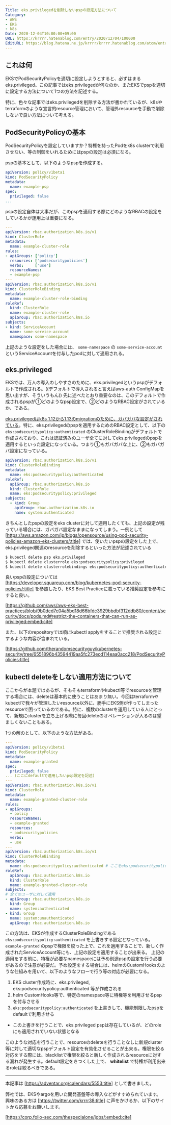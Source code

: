 ```yaml
---
Title: eks.privilegedを削除しないpspの設定方法について
Category:
- AWS
- EKS
- k8s
Date: 2020-12-04T10:00:00+09:00
URL: https://krrrr.hatenablog.com/entry/2020/12/04/100000
EditURL: https://blog.hatena.ne.jp/krrrr/krrrr.hatenablog.com/atom/entry/26006613657845250
---
```


## これは何

EKSでPodSecurityPolicyを適切に設定しようとすると、必ずはまるeks.privileged。この記事ではeks.privilegedが何なのか、またEKSでpspを適切に設定する方法について1つの方法を記述する。

特に、色々な記事ではeks.privilegedを削除する方法が書かれているが、k8sやterraformのような宣言的resource管理において、管理外resourceを手動で削除しないで良い方法について考える。

## PodSecurityPolicyの基本

PodSecurityPolicyを設定していますか？特権を持ったPodをk8s clusterで利用させない、等の制御をいれるためにはpspの設定は必須になる。

<!-- more -->

pspの基本として、以下のようなpspを作成する。

```yaml
apiVersion: policy/v1beta1
kind: PodSecurityPolicy
metadata:
  name: example-psp
spec:
  privileged: false
...
```

pspの設定自体は大事だが、このpspを適用する際にどのようなRBACの設定をしているかが運用上は重要になる。


```yaml
---
apiVersion: rbac.authorization.k8s.io/v1
kind: ClusterRole
metadata:
  name: example-cluster-role
rules:
- apiGroups: ['policy']
  resources: ['podsecuritypolicies']
  verbs:     ['use']
  resourceNames:
  - example-psp
---
apiVersion: rbac.authorization.k8s.io/v1
kind: ClusterRoleBinding
metadata:
  name: example-cluster-role-binding
roleRef:
  kind: ClusterRole
  name: example-cluster-role
  apiGroup: rbac.authorization.k8s.io
subjects:
- kind: ServiceAccount
  name: some-service-account
  namespace: some-namespace
```

上記のような設定をした場合には、 `some-namespace` の `some-service-account` というServiceAccountを付与したpodに対して適用される。

## eks.privileged

EKSでは、万人の導入のしやすさのために、eks.privilegedというpspがデフォルトで作成される。((デフォルトで導入されると言えばaws-auth ConfigMapを思い出すが、そういうもん))
先に述べたとおり重要なのは、このデフォルトで作成されるpspが①どのようなpsp設定で、②どのようなRBAC設定がされているか、である。

[eks.privilegedはk8s 1.12から1.13のmigrationのために、ガバガバな設定がされている](https://github.com/aws/containers-roadmap/issues/401)。特に、eks.privilegedのpspを適用するためのRBAC設定として、以下の `eks:podsecuritypolicy:authenticated` のClusterRoleBindingがデフォルトで作成されており、これは認証済みのユーザ全てに対してeks.privilegedのpspを適用するといった設定になっている。つまり①もガバガバな上に、②もガバガバ設定になっている。

```yaml
apiVersion: rbac.authorization.k8s.io/v1
kind: ClusterRoleBinding
metadata:
  name: eks:podsecuritypolicy:authenticated
roleRef:
  apiGroup: rbac.authorization.k8s.io
  kind: ClusterRole
  name: eks:podsecuritypolicy:privileged
subjects:
  - kind: Group
    apiGroup: rbac.authorization.k8s.io
    name: system:authenticated
```

きちんとしたpspの設定をeks clusterに対して適用したくても、上記の設定が残っている場合には、ガバガバ設定なままになってしまう。一例として 
 [https://aws.amazon.com/jp/blogs/opensource/using-pod-security-policies-amazon-eks-clusters/:title] では、使いたいpspの設定をした上で、eks.privileged関連のresourceを削除するといった方法が記述されている

```sh
$ kubectl delete psp eks.privileged
$ kubectl delete clusterrole eks:podsecuritypolicy:privileged
$ kubectl delete clusterrolebindings eks:podsecuritypolicy:authenticated
```

良いpspの設定については [https://developer.squareup.com/blog/kubernetes-pod-security-policies/:title] を参照したり、EKS Best Practiceに載っている推奨設定を参考にすると良い。

[https://github.com/aws/aws-eks-best-practices/blob/9b0dcd7c04a5bd18d66bfdc3929bbdbf312ddb80/content/security/docs/pods.md#restrict-the-containers-that-can-run-as-privileged:embed:cite]

また、以下のrepositoryでは順にkubectl applyをすることで推奨される設定にするような内容が含まれている。

[https://github.com/therandomsecurityguy/kubernetes-security/tree/6551896b43594419aa5fc273ecd114eaa0acc218/PodSecurityPolicies:title]


## kubectl deleteをしない適用方法について

ここからが本題ではあるが、そもそもterraformやkubectl等でresourceを管理する場合には、deleteは基本的に使うことはあまり無い。今回はterraformやkubectlで我々が管理したいresource以外に、勝手にEKS側が作ってしまったresourceで困っているのである。特に、複数のclusterを運用している人にとって、新規にclusterを立ち上げる際に毎回deleteのオペレーションが入るのは望ましくないこともある。

1つの解のとして、以下のような方法がある。

```yaml
---
apiVersion: policy/v1beta1
kind: PodSecurityPolicy
metadata:
  name: example-granted
spec:
  privileged: false
... (ここにdefaultで適用したいpsp設定を記述)
---
apiVersion: rbac.authorization.k8s.io/v1
kind: ClusterRole
metadata:
  name: example-granted-cluster-role
rules:
- apiGroups:
  - policy
  resourceNames:
  - example-granted
  resources:
  - podsecuritypolicies
  verbs:
  - use
---
apiVersion: rbac.authorization.k8s.io/v1
kind: ClusterRoleBinding
metadata:
  name: eks:podsecuritypolicy:authenticated # ここをeks:podsecuritypolicy:authenticatedにすることで上書きをしている
roleRef:
  apiGroup: rbac.authorization.k8s.io
  kind: ClusterRole
  name: example-granted-cluster-role
subjects:
# 全てのユーザに対して適用
- apiGroup: rbac.authorization.k8s.io
  kind: Group
  name: system:authenticated
- kind: Group
  name: system:unauthenticated
  apiGroup: rbac.authorization.k8s.io
```

この方法は、EKSが作成するClusterRoleBindingである `eks:podsecuritypolicy:authenticated` を上書きする設定となっている。`example-granted` のpspで権限を絞った上で、これを適用することで、新しく作成されたServiceAccount等にも、上記の設定を適用することが出来る。
上記の適用をする前に、特権が必要なnamespaceには予め別途pspの設定を行う必要があるので注意が必要だ。予め設定をする場合には、helmのCustomHooksのような仕組みを用いて、以下のようなフローで行う等の対応が必要になる。

1. EKS cluster作成時に、eks.privileged, eks:podsecuritypolicy:authenticated 等が作成される
2. helm CustomHooks等で、特定のnamespace等に特権等を利用させるpspを付与させる
3. `eks:podsecuritypolicy:authenticated` を上書きして、機能制限したpspをdefaultで利用させる
  - この上書きを行うことで、eks.privileged pspは存在しているが、どのroleにも適用されていない状態となる

このような対応を行うことで、resourceのdeleteを行うことなしに新規cluster等に対して適切なpspデフォルト設定を有効化させることが出来る。権限を絞る対応をする際には、blacklistで権限を絞ると新しく作成されるresourceに対する漏れが発生する。default設定をきつくした上で、 <b>whitelist</b> で特権が利用出来るroleは絞るべきである。

----

本記事は [https://adventar.org/calendars/5553:title] として書きました。

弊社では、EKSやargoを用いた開発基盤等の導入などがすすめられています。
興味のある方は [https://twitter.com/krrrr38:title] に声をかけるか、以下のサイトから応募をお願いします。

[https://corp.folio-sec.com/thespecialone/jobs/:embed:cite]
